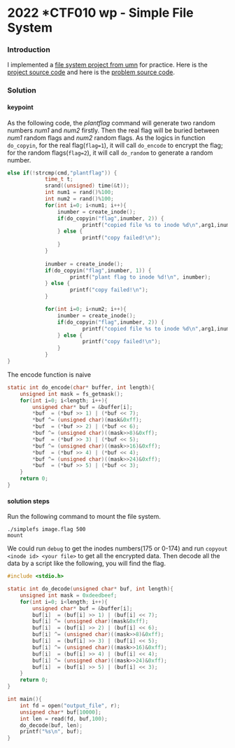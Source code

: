 # 2022 *CTF010 wp - Simple File System


### Introduction

I implemented a [file system project from umn](https://www-users.cselabs.umn.edu/classes/Fall-2019/csci5103/tmp/project3/project3.html) for practice. Here is the [project source code](https://github.com/stefan1wan/Simple_FS/tree/main) and here is the [problem source code](https://github.com/stefan1wan/Simple_FS/tree/starctf_simple_fs).

###  Solution
#### keypoint
As the following code, the *plantflag* command will generate two random numbers *num1* and *num2* firstly. Then the real flag will be buried between *num1* random flags and *num2* random flags. As the logics in function `do_copyin`, for the real flag(`flag=1`), it will call `do_encode` to encrypt the flag; for the random flags(`flag=2`), it will call `do_random` to generate a random number.

```c
else if(!strcmp(cmd,"plantflag")) {
            time_t t;
            srand((unsigned) time(&t));
            int num1 = rand()%100;
            int num2 = rand()%100;
            for(int i=0; i<num1; i++){
                inumber = create_inode();
                if(do_copyin("flag",inumber, 2)) {
                        printf("copied file %s to inode %d\n",arg1,inumber);
                } else {
                        printf("copy failed!\n");
                }
            }
    
            inumber = create_inode();
            if(do_copyin("flag",inumber, 1)) {
                    printf("plant flag to inode %d!\n", inumber);
            } else {
                    printf("copy failed!\n");
            }

            for(int i=0; i<num2; i++){
                inumber = create_inode();
                if(do_copyin("flag",inumber, 2)) {
                        printf("copied file %s to inode %d\n",arg1,inumber);
                } else {
                        printf("copy failed!\n");
                }
            }
}
```

The encode function is naive
```c
static int do_encode(char* buffer, int length){
    unsigned int mask = fs_getmask();
    for(int i=0; i<length; i++){
        unsigned char* buf = &buffer[i];
        *buf  = (*buf >> 1) | (*buf << 7);
        *buf ^= (unsigned char)(mask&0xff);
        *buf  = (*buf >> 2) | (*buf << 6);
        *buf ^= (unsigned char)((mask>>8)&0xff);
        *buf  = (*buf >> 3) | (*buf << 5);
        *buf ^= (unsigned char)((mask>>16)&0xff);
        *buf  = (*buf >> 4) | (*buf << 4);
        *buf ^= (unsigned char)((mask>>24)&0xff);
        *buf  = (*buf >> 5) | (*buf << 3);
    }
    return 0;
}
```

#### solution steps

Run the following command to mount the file system.
```
./simplefs image.flag 500
mount
```

We could run `debug` to get the inodes numbers(175 or 0-174) and run `copyout <inode id> <your file>` to get all the encrypted data. Then decode all the data by a script like the following, you will find the flag.
```c
#include <stdio.h>

static int do_decode(unsigned char* buf, int length){
    unsigned int mask = 0xdeedbeef;
    for(int i=0; i<length; i++){
        unsigned char* buf = &buffer[i];
        buf[i]  = (buf[i] >> 1) | (buf[i] << 7);
        buf[i] ^= (unsigned char)(mask&0xff);
        buf[i]  = (buf[i] >> 2) | (buf[i] << 6);
        buf[i] ^= (unsigned char)((mask>>8)&0xff);
        buf[i]  = (buf[i] >> 3) | (buf[i] << 5);
        buf[i] ^= (unsigned char)((mask>>16)&0xff);
        buf[i]  = (buf[i] >> 4) | (buf[i] << 4);
        buf[i] ^= (unsigned char)((mask>>24)&0xff);
        buf[i]  = (buf[i] >> 5) | (buf[i] << 3);
    }
    return 0;
}

int main(){
    int fd = open("output_file", r);
    unsigned char* buf[10000];
    int len = read(fd, buf,100);
    do_decode(buf, len);
    printf("%s\n", buf);
}
```
